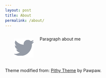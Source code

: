 ```yaml
---
layout: post
title: About
permalink: /about/
---
```


<div style="overflow: auto; margin:10px;">
  <img src="/images/twitter.png" style="float:left; margin:20px;">
  <p>Paragraph about me</p>

</div>

<p>
  Theme modified from: <a href="https://github.com/smallmuou/Jekyll-Pithy" target="_blank">Pithy Theme</a> by Pawpaw.
</p>

